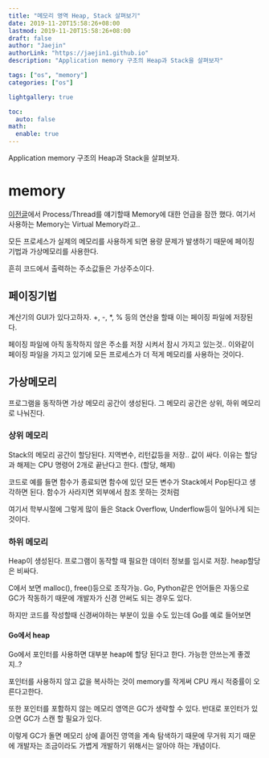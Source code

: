 ```yaml
---
title: "메모리 영역 Heap, Stack 살펴보기"
date: 2019-11-20T15:58:26+08:00
lastmod: 2019-11-20T15:58:26+08:00
draft: false
author: "Jaejin"
authorLink: "https://jaejin1.github.io"
description: "Application memory 구조의 Heap과 Stack을 살펴보자"

tags: ["os", "memory"]
categories: ["os"]

lightgallery: true

toc:
  auto: false
math:
  enable: true
---
```


Application memory 구조의 Heap과 Stack을 살펴보자.

<!--more-->

# memory

[이전글](https://jaejin1.github.io/2019/11/06/os/ComputerStructure/)에서 Process/Thread를 얘기할때 Memory에 대한 언급을 잠깐 했다. 여기서 사용하는 Memory는 Virtual Memory라고..

모든 프로세스가 실제의 메모리를 사용하게 되면 용량 문제가 발생하기 때문에 페이징 기법과 가상메모리를 사용한다.

흔히 코드에서 출력하는 주소값들은 가상주소이다.

## 페이징기법

계산기의 GUI가 있다고하자. +, -, *, % 등의 연산을 할때 이는 페이징 파일에 저장된다. 

페이징 파일에 아직 동작하지 않은 주소를 저장 시켜서 잠시 가지고 있는것.. 이와같이 페이징 파일을 가지고 있기에 모든 프로세스가 더 적게 메모리를 사용하는 것이다.

## 가상메모리

프로그램을 동작하면 가상 메모리 공간이 생성된다. 그 메모리 공간은 상위, 하위 메모리로 나눠진다.

### 상위 메모리

Stack의 메모리 공간이 할당된다. 지역변수, 리턴값등을 저장.. 값이 싸다. 이유는 할당과 해제는 CPU 명령어 2개로 끝난다고 한다. (할당, 해제)

코드로 예를 들면 함수가 종료되면 함수에 있던 모든 변수가 Stack에서 Pop된다고 생각하면 된다. 함수가 사라지면 외부에서 참조 못하는 것처럼

여기서 학부시절에 그렇게 많이 들은 Stack Overflow, Underflow등이 일어나게 되는 것이다.

### 하위 메모리

Heap이 생성된다. 프로그램이 동작할 때 필요한 데이터 정보를 임시로 저장. heap할당은 비싸다.

C에서 보면 malloc(), free()등으로 조작가능. Go, Python같은 언어들은 자동으로 GC가 작동하기 때문에 개발자가 신경 안써도 되는 경우도 있다. 

하지만 코드를 작성할때 신경써야하는 부분이 있을 수도 있는데 Go를 예로 들어보면

#### Go에서 heap

Go에서 포인터를 사용하면 대부분 heap에 할당 된다고 한다. 가능한 안쓰는게 좋겠지..?

포인터를 사용하지 않고 값을 복사하는 것이 memory를 작게써 CPU 캐시 적중률이 오른다고한다. 

또한 포인터를 포함하지 않는 메모리 영역은 GC가 생략할 수 있다. 반대로 포인터가 있으면 GC가 스캔 할 필요가 있다.

이렇게 GC가 돌면 메모리 상에 흩어진 영역을 계속 탐색하기 때문에 무거워 지기 때문에 개발자는 조금이라도 가볍게 개발하기 위해서는 알아야 하는 개념이다.